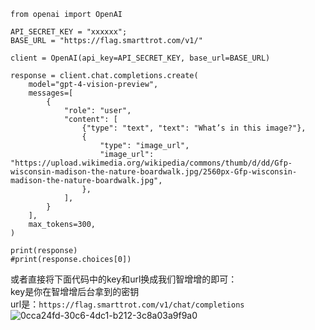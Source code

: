 ```
from openai import OpenAI

API_SECRET_KEY = "xxxxxx";
BASE_URL = "https://flag.smarttrot.com/v1/"

client = OpenAI(api_key=API_SECRET_KEY, base_url=BASE_URL)

response = client.chat.completions.create(
    model="gpt-4-vision-preview",
    messages=[
        {
            "role": "user",
            "content": [
                {"type": "text", "text": "What’s in this image?"},
                {
                    "type": "image_url",
                    "image_url": "https://upload.wikimedia.org/wikipedia/commons/thumb/d/dd/Gfp-wisconsin-madison-the-nature-boardwalk.jpg/2560px-Gfp-wisconsin-madison-the-nature-boardwalk.jpg",
                },
            ],
        }
    ],
    max_tokens=300,
)

print(response)
#print(response.choices[0])
```
或者直接将下面代码中的key和url换成我们智增增的即可：    
key是你在智增增后台拿到的密钥    
url是：`https://flag.smarttrot.com/v1/chat/completions`     
![0cca24fd-30c6-4dc1-b212-3c8a03a9f9a0](https://github.com/xing61/xiaoyi-robot/assets/38256442/9f20101d-cdf3-438e-ab3f-bc2d20e8766c)

